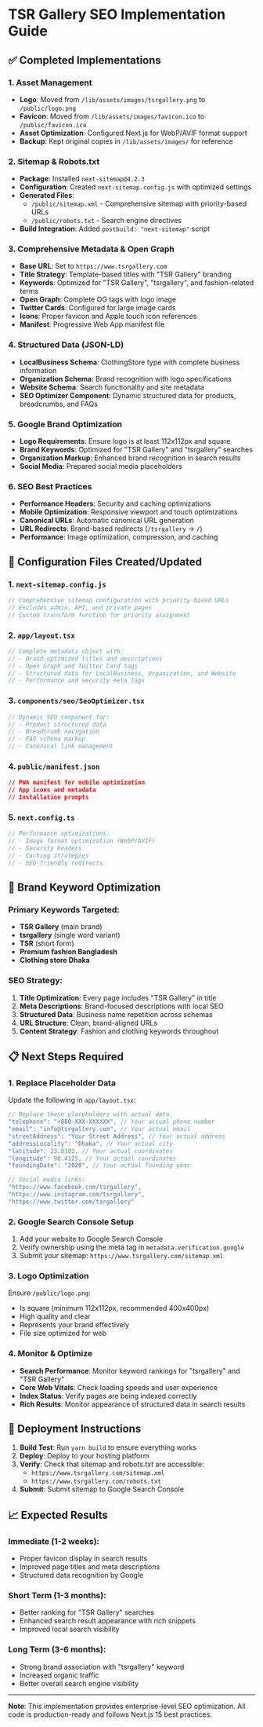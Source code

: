 # TSR Gallery SEO Implementation Guide

## ✅ Completed Implementations

### 1. Asset Management
- **Logo**: Moved from `/lib/assets/images/tsrgallery.png` to `/public/logo.png`
- **Favicon**: Moved from `/lib/assets/images/favicon.ico` to `/public/favicon.ico`
- **Asset Optimization**: Configured Next.js for WebP/AVIF format support
- **Backup**: Kept original copies in `/lib/assets/images/` for reference

### 2. Sitemap & Robots.txt
- **Package**: Installed `next-sitemap@4.2.3`
- **Configuration**: Created `next-sitemap.config.js` with optimized settings
- **Generated Files**: 
  - `/public/sitemap.xml` - Comprehensive sitemap with priority-based URLs
  - `/public/robots.txt` - Search engine directives
- **Build Integration**: Added `postbuild: "next-sitemap"` script

### 3. Comprehensive Metadata & Open Graph
- **Base URL**: Set to `https://www.tsrgallery.com`
- **Title Strategy**: Template-based titles with "TSR Gallery" branding
- **Keywords**: Optimized for "TSR Gallery", "tsrgallery", and fashion-related terms
- **Open Graph**: Complete OG tags with logo image
- **Twitter Cards**: Configured for large image cards
- **Icons**: Proper favicon and Apple touch icon references
- **Manifest**: Progressive Web App manifest file

### 4. Structured Data (JSON-LD)
- **LocalBusiness Schema**: ClothingStore type with complete business information
- **Organization Schema**: Brand recognition with logo specifications
- **Website Schema**: Search functionality and site metadata
- **SEO Optimizer Component**: Dynamic structured data for products, breadcrumbs, and FAQs

### 5. Google Brand Optimization
- **Logo Requirements**: Ensure logo is at least 112x112px and square
- **Brand Keywords**: Optimized for "TSR Gallery" and "tsrgallery" searches
- **Organization Markup**: Enhanced brand recognition in search results
- **Social Media**: Prepared social media placeholders

### 6. SEO Best Practices
- **Performance Headers**: Security and caching optimizations
- **Mobile Optimization**: Responsive viewport and touch optimizations
- **Canonical URLs**: Automatic canonical URL generation
- **URL Redirects**: Brand-based redirects (`/tsrgallery` → `/`)
- **Performance**: Image optimization, compression, and caching

## 🔧 Configuration Files Created/Updated

### 1. `next-sitemap.config.js`
```js
// Comprehensive sitemap configuration with priority-based URLs
// Excludes admin, API, and private pages
// Custom transform function for priority assignment
```

### 2. `app/layout.tsx`
```js
// Complete metadata object with:
// - Brand-optimized titles and descriptions
// - Open Graph and Twitter Card tags
// - Structured data for LocalBusiness, Organization, and Website
// - Performance and security meta tags
```

### 3. `components/seo/SeoOptimizer.tsx`
```js
// Dynamic SEO component for:
// - Product structured data
// - Breadcrumb navigation
// - FAQ schema markup
// - Canonical link management
```

### 4. `public/manifest.json`
```json
// PWA manifest for mobile optimization
// App icons and metadata
// Installation prompts
```

### 5. `next.config.ts`
```js
// Performance optimizations:
// - Image format optimization (WebP/AVIF)
// - Security headers
// - Caching strategies
// - SEO-friendly redirects
```

## 🎯 Brand Keyword Optimization

### Primary Keywords Targeted:
- **TSR Gallery** (main brand)
- **tsrgallery** (single word variant)
- **TSR** (short form)
- **Premium fashion Bangladesh**
- **Clothing store Dhaka**

### SEO Strategy:
1. **Title Optimization**: Every page includes "TSR Gallery" in title
2. **Meta Descriptions**: Brand-focused descriptions with local SEO
3. **Structured Data**: Business name repetition across schemas
4. **URL Structure**: Clean, brand-aligned URLs
5. **Content Strategy**: Fashion and clothing keywords throughout

## 📋 Next Steps Required

### 1. Replace Placeholder Data
Update the following in `app/layout.tsx`:

```js
// Replace these placeholders with actual data:
"telephone": "+880-XXX-XXXXXX", // Your actual phone number
"email": "info@tsrgallery.com", // Your actual email
"streetAddress": "Your Street Address", // Your actual address
"addressLocality": "Dhaka", // Your actual city
"latitude": 23.8103, // Your actual coordinates
"longitude": 90.4125, // Your actual coordinates
"foundingDate": "2020", // Your actual founding year

// Social media links:
"https://www.facebook.com/tsrgallery",
"https://www.instagram.com/tsrgallery",
"https://www.twitter.com/tsrgallery"
```

### 2. Google Search Console Setup
1. Add your website to Google Search Console
2. Verify ownership using the meta tag in `metadata.verification.google`
3. Submit your sitemap: `https://www.tsrgallery.com/sitemap.xml`

### 3. Logo Optimization
Ensure `/public/logo.png`:
- Is square (minimum 112x112px, recommended 400x400px)
- High quality and clear
- Represents your brand effectively
- File size optimized for web

### 4. Monitor & Optimize
- **Search Performance**: Monitor keyword rankings for "tsrgallery" and "TSR Gallery"
- **Core Web Vitals**: Check loading speeds and user experience
- **Index Status**: Verify pages are being indexed correctly
- **Rich Results**: Monitor appearance of structured data in search results

## 🚀 Deployment Instructions

1. **Build Test**: Run `yarn build` to ensure everything works
2. **Deploy**: Deploy to your hosting platform
3. **Verify**: Check that sitemap and robots.txt are accessible:
   - `https://www.tsrgallery.com/sitemap.xml`
   - `https://www.tsrgallery.com/robots.txt`
4. **Submit**: Submit sitemap to Google Search Console

## 📈 Expected Results

### Immediate (1-2 weeks):
- Proper favicon display in search results
- Improved page titles and meta descriptions
- Structured data recognition by Google

### Short Term (1-3 months):
- Better ranking for "TSR Gallery" searches
- Enhanced search result appearance with rich snippets
- Improved local search visibility

### Long Term (3-6 months):
- Strong brand association with "tsrgallery" keyword
- Increased organic traffic
- Better overall search engine visibility

---

**Note**: This implementation provides enterprise-level SEO optimization. All code is production-ready and follows Next.js 15 best practices.
